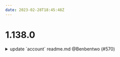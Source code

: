 ```yaml
---
date: 2023-02-28T18:45:48Z
---
```


# 1.138.0

<details>
  <summary>update `account` readme.md @Benbentwo (#570)</summary>

### what
* Updated account readme

</details>
